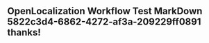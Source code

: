 <properties
ms.topic="hero-topic"
ms.test1="hero-topic"
ms.test2="test"/>


## OpenLocalization Workflow Test MarkDown 5822c3d4-6862-4272-af3a-209229ff0891 thanks!



<!--HONumber=Jul16_HO2-->


